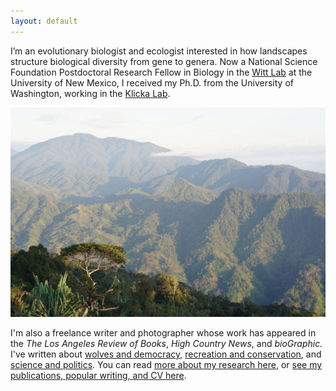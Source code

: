 ```yaml
---
layout: default
---
```


I’m an evolutionary biologist and ecologist interested in how landscapes structure biological diversity from gene to genera. Now a National Science Foundation Postdoctoral Research Fellow in Biology in the [Witt Lab](https://www.unmornithology.org/) at the University of New Mexico, I received my Ph.D. from the University of Washington, working in the [Klicka Lab](https://klickalab.com/).

![](/images/bismark.jpg)

I'm also a freelance writer and photographer whose work has appeared in the *The Los Angeles Review of Books*,
*High Country News*, and *bioGraphic.* I've written about [wolves and democracy](https://www.hcn.org/issues/52.3/south-wolves-colorado-throws-wolves-to-the-vote), [recreation and conservation](https://www.hcn.org/issues/50.8/recreation-your-stoke-wont-save-us), and [science and politics](https://lareviewofbooks.org/article/darwinian-sexual-selection-and-the-politics-of-beauty/). You can read [more about my research here](research), or [see my publications, popular writing, and CV here](cv).
